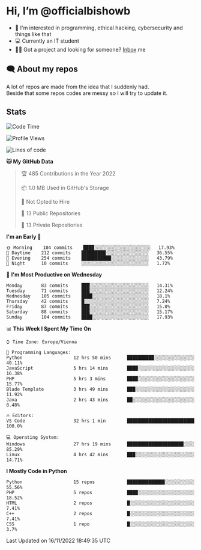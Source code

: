 # Hi, I’m @officialbishowb

- 👀 I'm interested in programming, ethical hacking, cybersecurity and things like that
- 💻 Currently an IT student
- 👩‍💻 Got a project and looking for someone? [Inbox](https://t.me/officialbishowb) me

## 🗨 About my repos
<p>A lot of repos are made from the idea that I suddenly had.<br>
Beside that some repos codes are messy so I will try to update it.</p>

## Stats
<!--START_SECTION:waka-->
![Code Time](http://img.shields.io/badge/Code%20Time-411%20hrs%2054%20mins-blue)

![Profile Views](http://img.shields.io/badge/Profile%20Views-0-blue)

![Lines of code](https://img.shields.io/badge/From%20Hello%20World%20I%27ve%20Written-1%20Million%20lines%20of%20code-blue)

**🐱 My GitHub Data** 

> 🏆 485 Contributions in the Year 2022
 > 
> 📦 1.0 MB Used in GitHub's Storage 
 > 
> 🚫 Not Opted to Hire
 > 
> 📜 13 Public Repositories 
 > 
> 🔑 13 Private Repositories  
 > 
**I'm an Early 🐤** 

```text
🌞 Morning    104 commits    ████░░░░░░░░░░░░░░░░░░░░░   17.93% 
🌆 Daytime    212 commits    █████████░░░░░░░░░░░░░░░░   36.55% 
🌃 Evening    254 commits    ███████████░░░░░░░░░░░░░░   43.79% 
🌙 Night      10 commits     ░░░░░░░░░░░░░░░░░░░░░░░░░   1.72%

```
📅 **I'm Most Productive on Wednesday** 

```text
Monday       83 commits     ███░░░░░░░░░░░░░░░░░░░░░░   14.31% 
Tuesday      71 commits     ███░░░░░░░░░░░░░░░░░░░░░░   12.24% 
Wednesday    105 commits    ████░░░░░░░░░░░░░░░░░░░░░   18.1% 
Thursday     42 commits     █░░░░░░░░░░░░░░░░░░░░░░░░   7.24% 
Friday       87 commits     ███░░░░░░░░░░░░░░░░░░░░░░   15.0% 
Saturday     88 commits     ███░░░░░░░░░░░░░░░░░░░░░░   15.17% 
Sunday       104 commits    ████░░░░░░░░░░░░░░░░░░░░░   17.93%

```


📊 **This Week I Spent My Time On** 

```text
⌚︎ Time Zone: Europe/Vienna

💬 Programming Languages: 
Python                   12 hrs 50 mins      ██████████░░░░░░░░░░░░░░░   40.11% 
JavaScript               5 hrs 14 mins       ████░░░░░░░░░░░░░░░░░░░░░   16.38% 
PHP                      5 hrs 3 mins        ████░░░░░░░░░░░░░░░░░░░░░   15.77% 
Blade Template           3 hrs 49 mins       ███░░░░░░░░░░░░░░░░░░░░░░   11.92% 
Java                     2 hrs 43 mins       ██░░░░░░░░░░░░░░░░░░░░░░░   8.48%

🔥 Editors: 
VS Code                  32 hrs 1 min        █████████████████████████   100.0%

💻 Operating System: 
Windows                  27 hrs 19 mins      █████████████████████░░░░   85.29% 
Linux                    4 hrs 42 mins       ███░░░░░░░░░░░░░░░░░░░░░░   14.71%

```

**I Mostly Code in Python** 

```text
Python                   15 repos            ██████████████░░░░░░░░░░░   55.56% 
PHP                      5 repos             ████░░░░░░░░░░░░░░░░░░░░░   18.52% 
HTML                     2 repos             █░░░░░░░░░░░░░░░░░░░░░░░░   7.41% 
C++                      2 repos             █░░░░░░░░░░░░░░░░░░░░░░░░   7.41% 
CSS                      1 repo              █░░░░░░░░░░░░░░░░░░░░░░░░   3.7%

```



 Last Updated on 16/11/2022 18:49:35 UTC
<!--END_SECTION:waka-->
 

<!---
officialbishowb/officialbishowb is a ✨ special ✨ repository because its `README.md` (this file) appears on your GitHub profile.
You can click the Preview link to take a look at your changes.
--->
